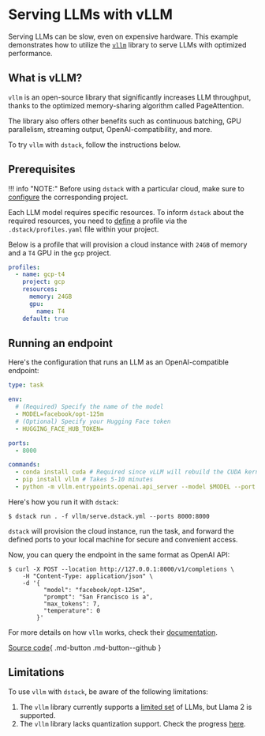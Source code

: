 # Serving LLMs with vLLM

Serving LLMs can be slow, even on expensive hardware. This example demonstrates how to utilize the 
[`vllm`](https://vllm.ai/) library to serve LLMs with optimized performance.

## What is vLLM?

`vllm` is an open-source library that significantly increases LLM throughput, thanks to the optimized memory-sharing
algorithm called PageAttention.

The library also offers other benefits such as continuous batching, 
GPU parallelism, streaming output, OpenAI-compatibility, and more.

To try `vllm` with `dstack`, follow the instructions below.

## Prerequisites

!!! info "NOTE:"
    Before using `dstack` with a particular cloud, make sure to [configure](../docs/projects.md) the corresponding project.

Each LLM model requires specific resources. To inform `dstack` about the required resources, you need to 
[define](../docs/reference/profiles.yml.md) a profile via the `.dstack/profiles.yaml` file within your project.

Below is a profile that will provision a cloud instance with `24GB` of memory and a `T4` GPU in the `gcp` project.

<div editor-title=".dstack/profiles.yml"> 

```yaml
profiles:
  - name: gcp-t4
    project: gcp
    resources:
      memory: 24GB
      gpu:
        name: T4
    default: true
```

</div>

## Running an endpoint

Here's the configuration that runs an LLM as an OpenAI-compatible endpoint:

<div editor-title="vllm/serve.dstack.yml"> 

```yaml
type: task

env:
  # (Required) Specify the name of the model
  - MODEL=facebook/opt-125m
  # (Optional) Specify your Hugging Face token
  - HUGGING_FACE_HUB_TOKEN=

ports:
  - 8000

commands:
  - conda install cuda # Required since vLLM will rebuild the CUDA kernel
  - pip install vllm # Takes 5-10 minutes
  - python -m vllm.entrypoints.openai.api_server --model $MODEL --port 8000
```

</div>

Here's how you run it with `dstack`:

<div class="termy">

```shell
$ dstack run . -f vllm/serve.dstack.yml --ports 8000:8000
```

</div>

`dstack` will provision the cloud instance, run the task, and forward the defined ports to your local
machine for secure and convenient access.

Now, you can query the endpoint in the same format as OpenAI API:

<div class="termy">

```shell
$ curl -X POST --location http://127.0.0.1:8000/v1/completions \
    -H "Content-Type: application/json" \
    -d '{
          "model": "facebook/opt-125m",
          "prompt": "San Francisco is a",
          "max_tokens": 7,
          "temperature": 0
        }'
```

</div>

For more details on how `vllm` works, check their [documentation](https://vllm.readthedocs.io/).

[Source code](https://github.com/dstackai/dstack-examples){ .md-button .md-button--github }

## Limitations

To use `vllm` with `dstack`, be aware of the following limitations:

1. The `vllm` library currently supports a [limited set](https://vllm.readthedocs.io/en/latest/models/supported_models.html) of LLMs, but Llama 2 is supported.
2. The `vllm` library lacks quantization support. Check the progress [here](https://github.com/vllm-project/vllm/issues/316).